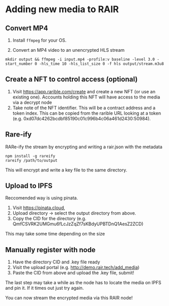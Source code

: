 # Adding new media to RAIR

## Convert MP4

1. Install `ffmpeg` for your OS.

2. Convert an MP4 video to an unencrypted HLS stream
```shell
mkdir output && ffmpeg -i input.mp4 -profile:v baseline -level 3.0 -start_number 0 -hls_time 10 -hls_list_size 0 -f hls output/stream.m3u8 
```

## Create a NFT to control access (optional)

1. Visit https://app.rarible.com/create and create a new NFT (or use an existing one). Accounts holding this NFT will have access to the media via a decrypt node
2. Take note of the NFT identifier. This will be a contract address and a token index. This can be copied from the rarible URL looking at a token (e.g. 0xd07dc4262bcdbf85190c01c996b4c06a461d2430:50984).

## Rare-ify

RARe-ify the stream by encrypting and writing a rair.json with the metadata

```
npm install -g rareify
rareify /path/to/output
```

This will encrypt and write a key file to the same directory.

## Upload to IPFS

Reccomended way is using pinata. 

1. Visit https://pinata.cloud,
2. Upload directory -> select the output directory from above.
3. Copy the CID for the directory (e.g. QmfCSVRK2UMGmu6fLcJzZqZf7sKBdyUPBTDnQ1AesZ2ZCD)

This may take some time depending on the size

## Manually register with node

1. Have the directory CID and .key file ready
1. Visit the upload portal (e.g. http://demo.rair.tech/add_media)
2. Paste the CID from above and upload the .key file, submit!

The last step may take a while as the node has to locate the media on IPFS and pin it. If it times out just try again.

You can now stream the encrypted media via this RAIR node!
